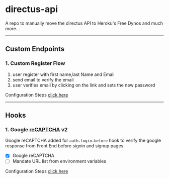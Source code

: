 # directus-api

A repo to manually move the directus API to Heroku's Free Dynos and much more...

---

## Custom Endpoints

### 1. Custom Register Flow

1. user register with first name,last Name and Email
2. send email to verify the email
3. user verifies email by clicking on the link and sets the new password

Configuration Steps [click here](extensions/endpoints/register/README.md)

---

## Hooks

### 1. Google [reCAPTCHA](https://www.google.com/recaptcha/about/) v2

Google reCAPTCHA added for `auth.login.before` hook to verify the google response from Front End before signin and signup pages.

- [x] Google reCAPTCHA
- [ ] Mandate URL list from environment variables

Configuration Steps [click here](extensions/hooks/google-recaptcha-v2/README.md)
